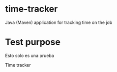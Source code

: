 # time-tracker
Java (Maven) application for tracking time on the job

# Test purpose
Esto solo es una prueba

Time tracker
